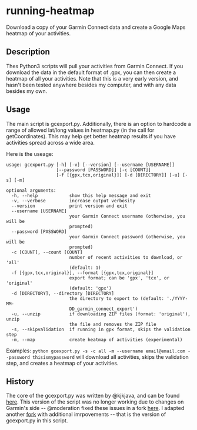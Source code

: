 running-heatmap
=====================

Download a copy of your Garmin Connect data and create a Google Maps heatmap of your activities. 

Description
-----------
Thes Python3 scripts will pull your activities from Garmin Connect. If you download the data in the default format of .gpx, you can then create a heatmap
of all your activities. Note that this is a very early version, and hasn't been tested anywhere besides my computer, and with any data besides
my own.

Usage
-----
The main script is gcexport.py. Additionally, there is an option to hardcode a range of allowed lat/long values in heatmap.py (in the call for getCoordinates). This may help get better heatmap results if you have activities spread across a wide area. 

Here is the useage: 

```
usage: gcexport.py [-h] [-v] [--version] [--username [USERNAME]]
                   [--password [PASSWORD]] [-c [COUNT]]
                   [-f [{gpx,tcx,original}]] [-d [DIRECTORY]] [-u] [-s] [-m]

optional arguments:
  -h, --help            show this help message and exit
  -v, --verbose         increase output verbosity
  --version             print version and exit
  --username [USERNAME]
                        your Garmin Connect username (otherwise, you will be
                        prompted)
  --password [PASSWORD]
                        your Garmin Connect password (otherwise, you will be
                        prompted)
  -c [COUNT], --count [COUNT]
                        number of recent activities to download, or 'all'
                        (default: 1)
  -f [{gpx,tcx,original}], --format [{gpx,tcx,original}]
                        export format; can be 'gpx', 'tcx', or 'original'
                        (default: 'gpx')
  -d [DIRECTORY], --directory [DIRECTORY]
                        the directory to export to (default: './YYYY-MM-
                        DD_garmin_connect_export')
  -u, --unzip           if downloading ZIP files (format: 'original'), unzip
                        the file and removes the ZIP file
  -s, --skipvalidation  if running in gpx format, skips the validation step
  -m, --map             create heatmap of activities (experimental)
```

Examples:
`python gcexport.py -s -c all -m --username email@email.com --password thisismypassword` will download all activities, skips the validation step, and creates a heatmap of your activities. 


History
-------
The core of the gcexport.py was written by @kjkjava, and can be found [here](https://github.com/kjkjava/garmin-connect-export). This version of the script was no longer working due to changes on Garmin's side -- @moderation fixed these issues in a fork [here](https://github.com/moderation/garmin-connect-export). I adapted another [fork](https://github.com/joetimmerman/garmin-connect-export) with additional imrpovements -- that is the version of gcexport.py in this script. 


